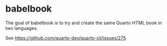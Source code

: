 
# babelbook

<!-- badges: start -->
<!-- badges: end -->

The goal of babelbook is to try and create the same Quarto HTML book in two languages.

See https://github.com/quarto-dev/quarto-cli/issues/275


